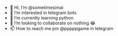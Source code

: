 - 👋 Hi, I’m @sometimesimai
- 👀 I’m interested in telegram bots
- 🌱 I’m currently learning python
- 💞️ I’m looking to collaborate on nothing 😂
- 📫 How to reach me pm @pppppgame in telegram





